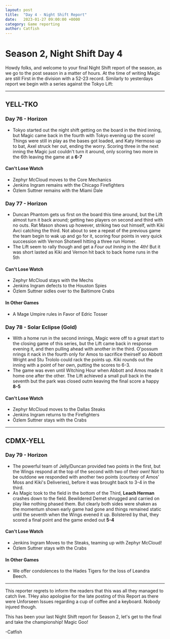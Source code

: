 ```yaml
---
layout: post
title:  "Day 4 - Night Shift Report"
date:   2023-01-27 09:00:00 +0000
category: Game reporting
author: Catfish
---
```


# Season 2, Night Shift Day 4

Howdy folks, and welcome to your final Night Shift report of the season, as we go to the post season in a matter of hours. At the time of writing Magic are still First in the division with a 52-23 record. Similarly to yesterdays report we begin with a series against the Tokyo Lift:

***

## YELL-TKO
### Day 76 - Horizon
- Tokyo started out the night shift getting on the board in the third inning, but Magic came back in the fourth
with Tokyo evening up the score! Things were still in play as the bases got loaded, and Katy Hermoso up to bat, Axel struck her out, ending the worry. Scoring three in the next inning the Magic just couldn't turn it around, only scoring two more in the 6th leaving the game at a **6-7**

#### Can't Lose Watch

- Zephyr McCloud moves to the Core Mechanics
- Jenkins Ingram remains with the Chicago Firefighters
- Özlem Suttner remains with the Miami Dale

### Day 77 - Horizon

- Duncan Phantom gets us first on the board this time around, but the Lift almost turn it back around; getting two players on second and third with no outs. Rat Mason shows up however, striking two out himself, with Kiki Avci catching the third. Not about to see a repeat of the previous game the team begin to wak up and go for it, scoring four points in very quick succession with Vernon Shotwell hitting a three run Homer.
- The Lift seem to rally though and get a *Four out Inning* in the 4th! But it was short lasted as Kiki and Vernon hit back to back home runs in the 5th

#### Can't Lose Watch

- Zephyr McCloud stays with the Mechs
- Jenkins Ingram defects to the Houston Spies
- Özlem Suttner sidles over to the Baltimore Crabs

#### In Other Games

- A Mage Umpire rules in Favor of Edric Tosser

### Day 78 - Solar Eclipse (Gold)

- With a home run in the second innings, Magic were off to a great start to the closing game of this series, but the Lift came back in response evening it, and then pulling ahead with another in the third. O'possum nrings it nack in the fourth only for Amos to sacrifice theirself so Abbott Wright and Stu Trololo could rack the points up. Kiki rounds out the inning with a point of her own, putting the scores to 6-3.
- The game was even until Witching Hour when Abbott and Amos made it home one after the other. The Lift achieved a small pull back in the seventh but the park was closed outm keaving the final score a happy **8-5**

#### Can't Lose Watch

- Zephyr McCloud moves to the Dallas Steaks
- Jenkins Ingram returns to the Firefighters
- Özlem Suttner stays with the Crabs

***

## CDMX-YELL

### Day 79 - Horizon

- The powerful team of Jelly/Duncan provided two points in the first, but the Wings respond at the top of the second with two of their own! Not to be outdone we responded with another two points (courtesy of Amos' Moss and Kiki's Deliveries), before it was brought back to 3-4 in the third.
- As Magic took to the field in the bottom of the Third, **Leach Herman** crashes down to the field. Bewildered Demet shrugged and carried on play like nothing phased them. But clearly both sides were shaken as the momentum shown early game had gone and things remained static until the seventh when the Wings evened it up. Bolstered by that, they scored a final point and the game ended out **5-4**

#### Can't Lose Watch

- Jenkins Ingram Moves to the Steaks, teaming up with Zephyr McCloud!
- Özlem Suttner stays with the Crabs


#### In Other Games
- We offer condolences to the Hades Tigers for the loss of Leandra Beech.

***

This reporter regrets to inform the readers that this was all they managed to catch live. THey also apologise for the late posting of this Report as there were Unforseen Issues regarding a cup of coffee and a keyboard. Nobody injured though.

This has been your last Night Shift report for Season 2, let's get to the final and take the championship! Magic Goo!

-Catfish
